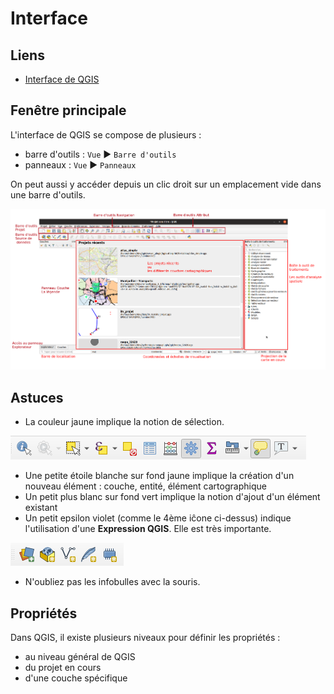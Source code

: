# Interface

## Liens

* [Interface de QGIS](https://docs.qgis.org/latest/fr/docs/user_manual/introduction/qgis_gui.html)

## Fenêtre principale

L'interface de QGIS se compose de plusieurs :

* barre d'outils : `Vue` ▶ `Barre d'outils`
* panneaux : `Vue` ▶ `Panneaux`

On peut aussi y accéder depuis un clic droit sur un emplacement vide dans une barre d'outils.

![Interface de QGIS](./media/interface.png)

## Astuces

* La couleur jaune implique la notion de sélection.

![Sélection](./media/vector_toolbar.png)

* Une petite étoile blanche sur fond jaune implique la création d'un nouveau élément : couche, entité, élément cartographique
* Un petit plus blanc sur fond vert implique la notion d'ajout d'un élément existant
* Un petit epsilon violet (comme le 4ème iĉone ci-dessus) indique l'utilisation d'une **Expression QGIS**. Elle est très importante.

![Sélection](./media/layer_toolbar.png)

* N'oubliez pas les infobulles avec la souris.

## Propriétés

Dans QGIS, il existe plusieurs niveaux pour définir les propriétés :

* au niveau général de QGIS
* du projet en cours
* d'une couche spécifique
